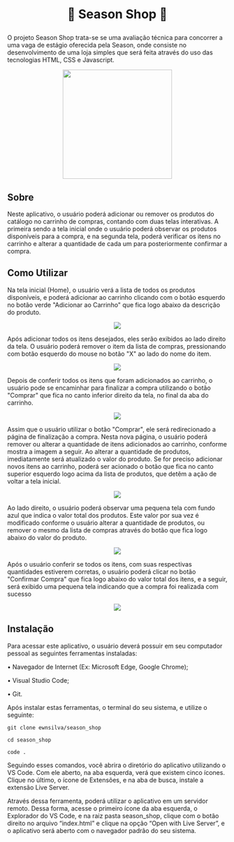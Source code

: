 <h1><p align="center">🛒 Season Shop 🛒</p></h1>

O projeto Season Shop trata-se se uma avaliação técnica para concorrer a uma vaga de estágio oferecida pela Season, onde consiste no desenvolvimento de uma loja simples que será feita através do uso das tecnologias HTML, CSS e Javascript.

<p align="center"><img src ="https://user-images.githubusercontent.com/83819706/179720299-d0e8306e-f0d8-409f-97ca-475daa8a4230.png" width= 250px>

<h2>Sobre</h2>

Neste aplicativo, o usuário poderá adicionar ou remover os produtos do catálogo no carrinho de compras, contando com duas telas interativas. A primeira sendo a tela inicial onde o usuário poderá observar os produtos disponíveis para a compra, e na segunda tela, poderá verificar os itens no carrinho e alterar a quantidade de cada um para posteriormente confirmar a compra.

<h2>Como Utilizar</h2>

Na tela inicial (Home), o usuário verá a lista de todos os produtos disponíveis, e poderá adicionar ao carrinho clicando com o botão esquerdo no botão verde "Adicionar ao Carrinho" que fica logo abaixo da descrição do produto.

<p align="center"><img src ="https://user-images.githubusercontent.com/83819706/176916586-25fb80cf-c57f-4890-855e-a19766d89ff5.png">

Após adicionar todos os itens desejados, eles serão exibidos ao lado direito da tela. O usuário poderá remover o item da lista de compras, pressionando com botão esquerdo do mouse no botão "X" ao lado do nome do item.

<p align="center"><img src ="https://user-images.githubusercontent.com/83819706/176919361-9ee1c359-5022-4a54-b606-ed359033360c.png">

Depois de conferir todos os itens que foram adicionados ao carrinho, o usuário pode se encaminhar para finalizar a compra utilizando o botão "Comprar" que fica no canto inferior direito da tela, no final da aba do carrinho.

<p align="center"><img src ="https://user-images.githubusercontent.com/83819706/176919445-8b860b37-872d-4ccc-9adb-bfb00e22fb07.png">

Assim que o usuário utilizar o botão "Comprar", ele será redirecionado a página de finalização a compra. Nesta nova página, o usuário poderá remover ou alterar a quantidade de itens adicionados ao carrinho, conforme mostra a imagem a seguir. Ao alterar a quantidade de produtos, imediatamente será atualizado o valor do produto. Se for preciso adicionar novos itens ao carrinho, poderá ser acionado o botão que fica no canto superior esquerdo logo acima da lista de produtos, que detêm a ação de voltar a tela inicial. 

<p align="center"><img src ="https://user-images.githubusercontent.com/83819706/179720605-e7a17730-977e-49ca-8dad-f595a5eb6531.png">

Ao lado direito, o usuário poderá observar uma pequena tela com fundo azul que indica o valor total dos produtos. Este valor por sua vez é modificado conforme o usuário alterar a quantidade de produtos, ou remover o mesmo da lista de compras através do botão que fica logo abaixo do valor do produto. 

<p align="center"><img src ="https://user-images.githubusercontent.com/83819706/179720716-17fb58d5-d50b-454a-ae63-0dd54b60c090.png">

Após o usuário conferir se todos os itens, com suas respectivas quantidades estiverem corretas, o usuário poderá clicar no botão "Confirmar Compra" que fica logo abaixo do valor total dos itens, e a seguir, será exibido uma pequena tela indicando que a compra foi realizada com sucesso

<p align="center"><img src ="https://user-images.githubusercontent.com/83819706/179720786-5a0b33a3-3b10-49e1-9810-e1fb6a26fc98.png">

<h2>Instalação</h2>

Para acessar este aplicativo, o usuário deverá possuir em seu computador pessoal as seguintes ferramentas instaladas:

<p>•	Navegador de Internet (Ex: Microsoft Edge, Google Chrome);</p>
<p>•	Visual Studio Code;</p>
<p>•	Git.</p>

Após instalar estas ferramentas, o terminal do seu sistema, e utilize o seguinte:

```
git clone ewnsilva/season_shop
```
```
cd season_shop
```
```
code .
```

Seguindo esses comandos, você abrira o diretório do aplicativo utilizando o VS Code. Com ele aberto, na aba esquerda, verá que existem cinco ícones. Clique no último, o ícone de Extensões, e na aba de busca, instale a extensão Live Server. 

Através dessa ferramenta, poderá utilizar o aplicativo em um servidor remoto. Dessa forma, acesse o primeiro ícone da aba esquerda, o Explorador do VS Code, e na raiz pasta season_shop, clique com o botão direito no arquivo “index.html” e clique na opção “Open with Live Server”, e o aplicativo será aberto com o navegador padrão do seu sistema.
